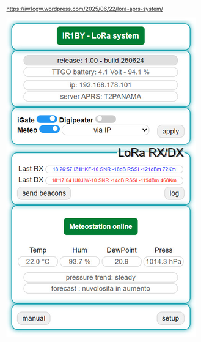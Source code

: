 https://iw1cgw.wordpress.com/2025/06/22/lora-aprs-system/

<p><img class="aligncenter" src="https://github.com/iw1cgw/LoRa-APRS-system/raw/main/img/ir1by.jpg" /></p>

